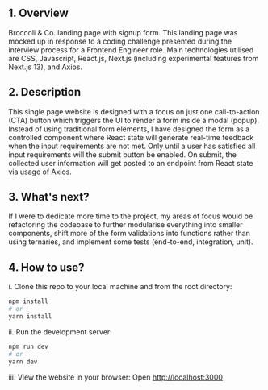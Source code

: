 ## 1. Overview 

Broccoli & Co. landing page with signup form. This landing page was mocked up in response to a coding challenge presented during the interview process for a Frontend Engineer role. Main technologies utilised are CSS, Javascript, React.js, Next.js (including experimental features from Next.js 13), and Axios.

## 2. Description

This single page website is designed with a focus on just one call-to-action (CTA) button which triggers the UI to render a form inside a modal (popup). Instead of using traditional form elements, I have designed the form as a controlled component where React state will generate real-time feedback when the input requirements are not met. Only until a user has satisfied all input requirements will the submit button be enabled. On submit, the collected user information will get posted to an endpoint from React state via usage of Axios.

## 3. What's next?

If I were to dedicate more time to the project, my areas of focus would be refactoring the codebase to further modularise everything into smaller components, shift more of the form validations into functions rather than using ternaries, and implement some tests (end-to-end, integration, unit).

## 4. How to use?

i. Clone this repo to your local machine and from the root directory:

```bash
npm install
# or
yarn install
```

ii. Run the development server:

```bash
npm run dev
# or
yarn dev
```

iii. View the website in your browser: 
Open [http://localhost:3000](http://localhost:3000)